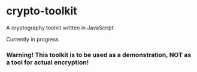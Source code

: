 # crypto-toolkit
A cryptography toolkit written in JavaScript

Currently in progress

### Warning! This toolkit is to be used as a demonstration, NOT as a tool for actual encryption!
